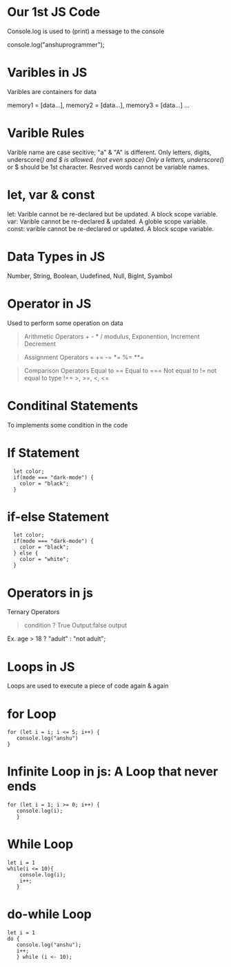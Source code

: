 # Our 1st JS Code
Console.log is used to (print) a message to the console

console.log("anshuprogrammer");


# Varibles in JS
Varibles are containers for data

memory1 = [data...], memory2 = [data...], memory3 = [data...] ...

# Varible Rules
 Varible name are case secitive; "a" & "A" is different.
 Only letters, digits, underscore(_) and $ is allowed. (not even space)
 Only a letters, underscore(_) or $ should be 1st character.
 Resrved words cannot be variable names.

# let, var & const
  let: Varible cannot be re-declared but be updated. A block scope variable.
  var: Varible cannot be re-declared & updated. A globle scope variable.
  const: varible cannot be re-declared or updated. A block scope variable.   

# Data Types in JS
  Number, String, Boolean, Uudefined, Null, BigInt, Syambol 

# Operator in JS
   Used to perform some operation on data

  > Arithmetic Operators
    +  -  *  /
    modulus, Exponention, Increment Decrement

  > Assignment Operators
    =  +=  -=  *=  %=  **=

  > Comparison Operators
   Equal to ==   Equal to ===   Not equal to !=    not equal to type !==
    >, >=, <, <=


# Conditinal Statements
   To implements some condition in the code
 # If Statement
      let color;
      if(mode === "dark-mode") {
        color = "black";
      } 
# if-else Statement
      let color;
      if(mode === "dark-mode") {
        color = "black";
      } else {
        color = "white";
      }
    
# Operators in js
  Ternary Operators
> condition ? True Output:false output

Ex. age > 18 ? "adult" : "not adult";
# Loops in JS
Loops are used to execute a piece of code again & again
# for Loop
    for (let i = i; i <= 5; i++) {
       console.log("anshu")
    }
    
# Infinite Loop in js: A Loop that never ends
    for (let i = 1; i >= 0; i++) {
       console.log(i);
       }
# While Loop
    let i = 1
    while(i <= 10){
        console.log(i);
        i++;
       }
# do-while Loop
    let i = 1
    do { 
       console.log("anshu");
       i++;
       } while (i <- 10);
       

    



